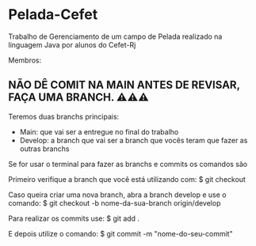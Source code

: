 # Pelada-Cefet

Trabalho de Gerenciamento de um campo de Pelada realizado na linguagem Java por alunos do Cefet-Rj

Membros: 

## NÃO DÊ COMIT NA MAIN ANTES DE REVISAR, FAÇA UMA BRANCH. ⚠️⚠️⚠️

Teremos duas branchs principais:

- Main: que vai ser a entregue no final do trabalho
- Develop: a branch que vai ser a branch que vocês teram que fazer as outras branchs

Se for usar o terminal para fazer as branchs e commits os comandos são

Primeiro verifique a branch que você está utilizando com:
$ git checkout

Caso queira criar uma nova branch, abra a branch develop e use o comando:
$ git checkout -b nome-da-sua-branch origin/develop


Para realizar os commits use:
$ git add .

E depois utilize o comando:
$ git commit -m "nome-do-seu-commit"